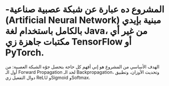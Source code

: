 # -المشروع ده عبارة عن شبكة عصبية صناعية (Artificial Neural Network) مبنية بإيدي بالكامل باستخدام لغة Java، من غير أي مكتبات جاهزة زي TensorFlow أو PyTorch.

الهدف الأساسي من المشروع هو إني أفهم كل حاجة بتحصل جوّه الشبكة العصبية:
من أول الـ Forward Propagation لحد الـ Backpropagation، وتحديث الأوزان، وتطبيق دوال التفعيل زي ReLU وSigmoid وSoftmax.
